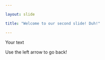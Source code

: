 ```yaml
---

layout: slide

title: "Welcome to our second slide! Duh!"

---
```


Your text

Use the left arrow to go back!